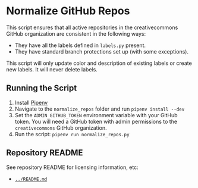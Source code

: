 # Normalize GitHub Repos

This script ensures that all active repositories in the creativecommons GitHub
organization are consistent in the following ways:
* They have all the labels defined in `labels.py` present.
* They have standard branch protections set up (with some exceptions).

This script will only update color and description of existing labels or create
new labels. It will never delete labels.


## Running the Script

1. Install [Pipenv](https://pipenv.readthedocs.io/en/latest/)
2. Navigate to the `normalize_repos` folder and run `pipenv install --dev`
3. Set the `ADMIN_GITHUB_TOKEN` environment variable with your GitHub token.
   You will need a GitHub token with admin permissions to the `creativecommons`
   GitHub organization.
4. Run the script: `pipenv run normalize_repos.py`


## Repository README

See repository README for licensing information, etc:
- [`../README.md`](../README.md)
